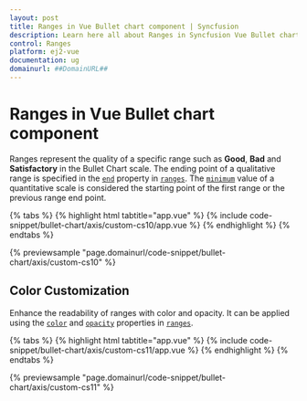 ```yaml
---
layout: post
title: Ranges in Vue Bullet chart component | Syncfusion
description: Learn here all about Ranges in Syncfusion Vue Bullet chart component of Syncfusion Essential JS 2 and more.
control: Ranges 
platform: ej2-vue
documentation: ug
domainurl: ##DomainURL##
---
```


# Ranges in Vue Bullet chart component

Ranges represent the quality of a specific range such as **Good**, **Bad** and **Satisfactory** in the Bullet Chart scale. The ending point of a qualitative range is specified in the [`end`](https://ej2.syncfusion.com/angular/documentation/api/bullet-chart/rangeModel/#end) property in [`ranges`](https://ej2.syncfusion.com/angular/documentation/api/bullet-chart/#ranges). The [`minimum`](https://ej2.syncfusion.com/angular/documentation/api/bullet-chart/#minimum) value of a quantitative scale is considered the starting point of the first range or the previous range end point.

{% tabs %}
{% highlight html tabtitle="app.vue" %}
{% include code-snippet/bullet-chart/axis/custom-cs10/app.vue %}
{% endhighlight %}
{% endtabs %}
        
{% previewsample "page.domainurl/code-snippet/bullet-chart/axis/custom-cs10" %}

## Color Customization

Enhance the readability of ranges with color and opacity. It can be applied using the [`color`](https://ej2.syncfusion.com/vue/documentation/api/bullet-chart/rangeModel/#color) and [`opacity`](https://ej2.syncfusion.com/vue/documentation/api/bullet-chart/rangeModel/#opacity) properties in [`ranges`](https://ej2.syncfusion.com/angular/documentation/api/bullet-chart/#ranges).

{% tabs %}
{% highlight html tabtitle="app.vue" %}
{% include code-snippet/bullet-chart/axis/custom-cs11/app.vue %}
{% endhighlight %}
{% endtabs %}
        
{% previewsample "page.domainurl/code-snippet/bullet-chart/axis/custom-cs11" %}